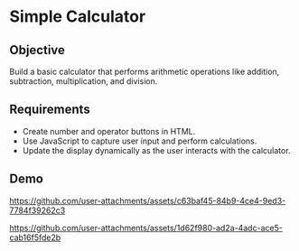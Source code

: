 # Simple Calculator

## Objective
Build a basic calculator that performs arithmetic operations like addition, subtraction, multiplication, and division.

## Requirements
- Create number and operator buttons in HTML.
- Use JavaScript to capture user input and perform calculations.
- Update the display dynamically as the user interacts with the calculator.

## Demo

https://github.com/user-attachments/assets/c63baf45-84b9-4ce4-9ed3-7784f39262c3


https://github.com/user-attachments/assets/1d62f980-ad2a-4adc-ace5-cab16f5fde2b